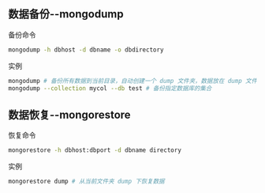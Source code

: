 ## 数据备份--mongodump

备份命令
```sh
mongodump -h dbhost -d dbname -o dbdirectory
```

实例
```sh
mongodump # 备份所有数据到当前目录，自动创建一个 dump 文件夹，数据放在 dump 文件夹下
mongodump --collection mycol --db test # 备份指定数据库的集合
```
## 数据恢复--mongorestore

恢复命令
```sh
mongorestore -h dbhost:dbport -d dbname directory
```

实例
```sh
mongorestore dump # 从当前文件夹 dump 下恢复数据
```

